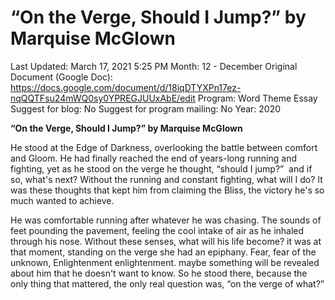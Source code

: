 # “On the Verge, Should I Jump?” by Marquise McGlown

Last Updated: March 17, 2021 5:25 PM
Month: 12 - December
Original Document (Google Doc): https://docs.google.com/document/d/18iqDTYXPn17ez-nqQQTFsu24mWQ0sy0YPREGJUUxAbE/edit
Program: Word Theme Essay
Suggest for blog: No
Suggest for program mailing: No
Year: 2020

**“On the Verge, Should I Jump?” by Marquise McGlown**

He stood at the Edge of Darkness, overlooking the battle between comfort and Gloom. He had finally reached the end of years-long running and fighting, yet as he stood on the verge he thought, “should I jump?”  and if so, what's next? Without the running and constant fighting, what will I do? It was these thoughts that kept him from claiming the Bliss, the victory he's so much wanted to achieve.

He was comfortable running after whatever he was chasing. The sounds of feet pounding the pavement, feeling the cool intake of air as he inhaled through his nose. Without these senses, what will his life become? it was at that moment, standing on the verge she had an epiphany. Fear, fear of the unknown, Enlightenment enlightenment. maybe something will be revealed about him that he doesn't want to know. So he stood there, because the only thing that mattered, the only real question was, “on the verge of what?”